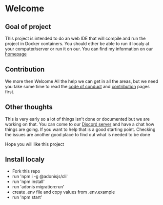 # Welcome

## Goal of project

This project is intended to do an web IDE that will compile and run the project in Docker containers. You should ether be able to run it localy at your computer/server or run it on our.
You can find my information on our [homepage](https://grunna.com)

## Contribution

We more then Welcome All the help we can get in all the areas, but we need you take some time to read the [code of conduct](https://gitlab.com/corpwar/yeticrab/blob/master/CODE_OF_CONDUCT.md) and [contribution](https://gitlab.com/corpwar/yeticrab/blob/master/CONTRIBUTING.md) pages first.

## Other thoughts

This is very early so a lot of things isn't done or documented but we are working on that.
You can come to our [Discord server](https://discord.gg/4U5ZeMb) and have a chat how things are going. If you want to help that is a good starting point. Checking the issues are another good place to find out what is needed to be done 

Hope you will like this project
                                     
## Install localy
                                     
- Fork this repo
- run 'npm i -g @adonisjs/cli'
- run 'npm install'
- run 'adonis migration:run'
- create .env file and copy values from .env.example
- run 'npm start'
